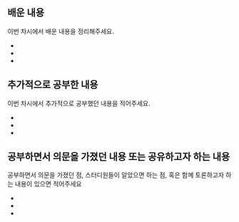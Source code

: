 ## 배운 내용

이번 차시에서 배운 내용을 정리해주세요.

- 
- 
-

## 추가적으로 공부한 내용

이번 차시에서 추가적으로 공부했던 내용을 적어주세요.

-
-
-

## 공부하면서 의문을 가졌던 내용 또는 공유하고자 하는 내용

공부하면서 의문을 가졌던 점, 스터디원들이 알았으면 하는 점, 혹은 함께 토론하고자 하는 내용이 있으면 적어주세요

-
-
- 
